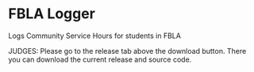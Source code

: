 # FBLA Logger
Logs Community Service Hours for students in FBLA

JUDGES: Please go to the release tab above the download button. There you can download the current release and source code.
